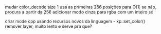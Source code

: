 mudar color_decode
    size 1
        usa as primeiras 256 posições para O(1)
    se não, procura a partir da 256
    adicionar modo cinza para rgba com um inteiro só

criar mode cpp usando recursos novos da linguagem
    - xp::set_color()
remover layer, muito lento e serve pra que?